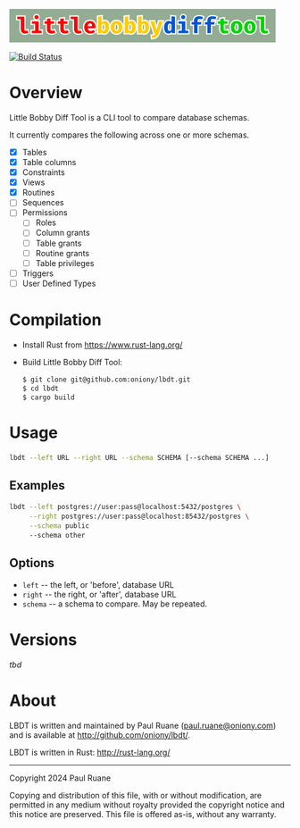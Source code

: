 ![Little Bobby Diff Tool](https://github.com/oniony/little-bobby-diff-tool/blob/b2d6bf7d2e09f22a9012e3ffc8efaf4340c94d6c/graphics/lbdt.png)

[![Build Status](https://github.com/oniony/little-bobby-diff-tool/actions/workflows/build.yml/badge.svg)](https://github.com/oniony/little-bobby-diff-tool/actions/workflows/build.yml)

# Overview

Little Bobby Diff Tool is a CLI tool to compare database schemas.

It currently compares the following across one or more schemas.

- [X] Tables
- [X] Table columns
- [X] Constraints
- [X] Views
- [X] Routines
- [ ] Sequences
- [ ] Permissions
  - [ ] Roles
  - [ ] Column grants
  - [ ] Table grants
  - [ ] Routine grants
  - [ ] Table privileges
- [ ] Triggers
- [ ] User Defined Types

# Compilation

* Install Rust from <https://www.rust-lang.org/>
* Build Little Bobby Diff Tool:

      $ git clone git@github.com:oniony/lbdt.git
      $ cd lbdt
      $ cargo build
    
# Usage

```sh
lbdt --left URL --right URL --schema SCHEMA [--schema SCHEMA ...]
```

## Examples

```sh
lbdt --left postgres://user:pass@localhost:5432/postgres \
     --right postgres://user:pass@localhost:85432/postgres \
     --schema public
     --schema other
```

## Options

* `left` -- the left, or 'before', database URL
* `right` -- the right, or 'after', database URL
* `schema` -- a schema to compare. May be repeated.

# Versions

_tbd_

# About

LBDT is written and maintained by Paul Ruane (<paul.ruane@oniony.com>) and is available at <http://github.com/oniony/lbdt/>.

LBDT is written in Rust: <http://rust-lang.org/>

- - -

Copyright 2024 Paul Ruane

Copying and distribution of this file, with or without modification,
are permitted in any medium without royalty provided the copyright
notice and this notice are preserved.  This file is offered as-is,
without any warranty.
